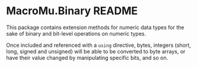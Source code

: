 # MacroMu.Binary README

This package contains extension methods for numeric data types for the sake of binary and bit-level operations on numeric types.

Once included and referenced with a `using` directive, bytes, integers (short, long, signed and unsigned) will be able to be converted to byte arrays, or have their value changed by manipulating specific bits, and so on.